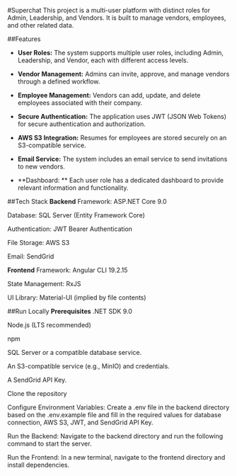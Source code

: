#Superchat
This project is a multi-user platform with distinct roles for Admin, Leadership, and Vendors. It is built to manage vendors, employees, and other related data.

##Features
- **User Roles:** The system supports multiple user roles, including Admin, Leadership, and Vendor, each with different access levels.

- **Vendor Management:** Admins can invite, approve, and manage vendors through a defined workflow.

- **Employee Management:** Vendors can add, update, and delete employees associated with their company.

- **Secure Authentication:** The application uses JWT (JSON Web Tokens) for secure authentication and authorization.

- **AWS S3 Integration:** Resumes for employees are stored securely on an S3-compatible service.

- **Email Service:** The system includes an email service to send invitations to new vendors.

- **Dashboard: ** Each user role has a dedicated dashboard to provide relevant information and functionality.

##Tech Stack
**Backend**
Framework: ASP.NET Core 9.0

Database: SQL Server (Entity Framework Core)

Authentication: JWT Bearer Authentication

File Storage: AWS S3

Email: SendGrid

**Frontend**
Framework: Angular CLI 19.2.15

State Management: RxJS

UI Library: Material-UI (implied by file contents)

##Run Locally
**Prerequisites**
.NET SDK 9.0

Node.js (LTS recommended)

npm

SQL Server or a compatible database service.

An S3-compatible service (e.g., MinIO) and credentials.

A SendGrid API Key.

Clone the repository

Configure Environment Variables:
Create a .env file in the backend directory based on the .env.example file and fill in the required values for database connection, AWS S3, JWT, and SendGrid API Key.


Run the Backend:
Navigate to the backend directory and run the following command to start the server. 



Run the Frontend:
In a new terminal, navigate to the frontend directory and install dependencies.





